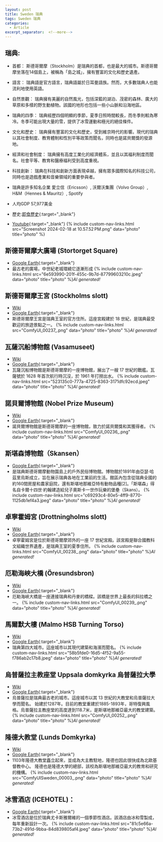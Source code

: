```yaml
---
layout: post
title: Sweden 瑞典
tags: Sweden 瑞典
categories:
  - Article
excerpt_separator:  <!--more-->
---
```

## 瑞典: 
- 首都： 斯德哥爾摩（Stockholm）是瑞典的首都，也是最大的城市。斯德哥爾摩坐落在14個島上，被稱為「島之城」，擁有豐富的文化和歷史遺產。

- 語言： 瑞典語是官方語言，瑞典語屬於日耳曼語族。然而，大多數瑞典人也能流利地使用英語。

- 自然景觀： 瑞典擁有美麗的自然風光，包括深藍的湖泊、茂密的森林、廣大的草原和多樣的野生動植物。該國的地形也包括一些小山脈和沿海地區。

- 瑞典的四季： 瑞典經歷四個明顯的季節，夏季日照時間較長，而冬季則較為寒冷。冬季可能出現大量的雪，提供了冰雪運動和極光的絕佳條件。

- 文化和歷史： 瑞典擁有豐富的文化和歷史，受到維京時代的影響。現代的瑞典以其社會制度、教育體制和性別平等政策而聞名，同時也是諾貝爾獎的發源地。

- 經濟和社會制度： 瑞典擁有高度工業化的經濟體系，並且以其福利制度而聞名。社會平等、教育和醫療福利受到高度重視。

- 科技創新： 瑞典在科技和創新方面表現卓越，擁有眾多國際知名的科技公司，同時也是遊戲產業和音樂領域的重要參與者。

- 瑞典是許多知名企業 愛立信（Ericsson）, 沃爾沃集團（Volvo Group）, H&M（Hennes & Mauritz）, Spotify

- 人均GDP 57,977美金 

- 歷史:[即食歷史](https://cuphistory.net/kingdom-of-sweden-timeline/ "google"){:target="_blank"} 
- [Youtube](https://youtu.be/SiYtrqQnIzI?si=ehM0jnI56uNEgtfV "YT"){:target="_blank"} 
{% include custom-nav-links.html src="Screenshot 2024-02-18 at 10.57.52 PM.png" data="photo" title="photo" %} 

## 斯德哥爾摩大廣場 (Stortorget Square)
- [Google Earth](https://earth.google.com/web/search/Stortorget+Square/@59.32491967,18.07045419,28.18265845a,164.8769009d,35y,154.36546091h,35.39240344t,0r/ "google"){:target="_blank"} 
- 最古老的廣場，中世紀老城環繞它逐漸形成
{% include custom-nav-links.html src="6e593990-201f-455c-9b7d-87799603210c.jpeg" data="photo" title="photo" %}*AI generated!* 

## 斯德哥爾摩王宮 (Stockholms slott)
- [Wiki](https://zh.wikipedia.org/zh-tw/%E6%96%AF%E5%BE%B7%E5%93%A5%E7%88%BE%E6%91%A9%E7%8E%8B%E5%AE%AE "Wiki")
- [Google Earth](https://earth.google.com/web/search/%e6%96%af%e5%be%b7%e5%93%a5%e7%88%be%e6%91%a9%e7%8e%8b%e5%ae%ae/@59.3270468,18.07164874,25.36446195a,514.43085069d,35y,-177.96550791h,61.72942157t,0r/ "google"){:target="_blank"} 
- 斯德哥爾摩王宮是瑞典王室的官方住所。這座宮殿建於 18 世紀，是瑞典最受歡迎的旅遊景點之一。
{% include custom-nav-links.html src="ComfyUI_00237_.png" data="photo" title="photo" %}*AI generated!* 

## 瓦薩沉船博物館 (Vasamuseet)
- [Wiki](https://zh.wikipedia.org/zh-tw/%E7%93%A6%E8%90%A8%E6%B2%89%E8%88%B9%E5%8D%9A%E7%89%A9%E9%A6%86 "Wiki")
- [Google Earth](https://earth.google.com/web/search/%e7%93%a6%e8%96%a9%e6%b2%89%e8%88%b9%e5%8d%9a%e7%89%a9%e9%a4%a8/@59.32816952,18.09191612,22.95679026a,489.38430243d,35y,-119.36018382h,54.97443507t,0r/ "google"){:target="_blank"} 
- 瓦薩沉船博物館是斯德哥爾摩的一座博物館，展出了一艘 17 世紀的戰艦。瓦薩號於 1628 年首次航行時沉沒，於 1961 年打撈出水。
{% include custom-nav-links.html src="523135c0-777a-4725-8363-3171dfc92ecd.jpeg" data="photo" title="photo" %}*AI generated!* 

## 諾貝爾博物館 (Nobel Prize Museum)
- [Wiki](https://zh.wikipedia.org/zh-tw/%E8%AB%BE%E8%B2%9D%E7%88%BE%E5%8D%9A%E7%89%A9%E9%A4%A8 "Wiki")
- [Google Earth](https://earth.google.com/web/search/%e8%ab%be%e8%b2%9d%e7%88%be%e5%8d%9a%e7%89%a9%e9%a4%a8/@59.32542683,18.07084489,28.81603961a,515.67043506d,35y,141.9118674h,54.7692334t,0r/ "google"){:target="_blank"} 
- 諾貝爾博物館是斯德哥爾摩的一座博物館，致力於諾貝爾獎和其獲得者。
{% include custom-nav-links.html src="ComfyUI_00236_.png" data="photo" title="photo" %}*AI generated!* 

## 斯堪森博物館（Skansen）
- [Google Earth](https://earth.google.com/web/search/%e6%96%af%e5%a0%aa%e6%a3%ae%e9%9c%b2%e5%a4%a9%e5%8d%9a%e7%89%a9%e9%a4%a8/@59.32659624,18.10596348,38.97366974a,508.87221339d,35y,122.80418149h,47.63534679t,0r/ "google"){:target="_blank"} 
- 是瑞典斯德哥爾摩動物園島上的戶外民俗博物館。博物館於1891年由亞瑟·哈茲里烏斯成立，旨在展示瑞典各地在工業前的生活。館區內包含從瑞典全國的約160間房屋和農家庭院，還有斯堪地那維亞特有動物品種[2]。「斯堪森」得名自卡爾十四世·約翰建造給兒子奧斯卡一世作玩樂的堡壘（Skans）。
{% include custom-nav-links.html src="c69293c4-80e5-4ff9-8770-1125db1ef4a3.jpeg" data="photo" title="photo" %}*AI generated!* 

## 卓寧霍姆宮 (Drottningholms slott)
- [Wiki](https://zh.wikipedia.org/zh-tw/%E5%8D%93%E5%AE%81%E9%9C%8D%E5%A7%86%E5%AE%AB "Wiki")
- [Google Earth](https://earth.google.com/web/search/%e5%8d%93%e5%af%a7%e9%9c%8d%e5%a7%86%e5%ae%ae/@59.32010062,17.88373624,7.56527572a,1033.43649595d,35y,-126.14352241h,60.35422531t,0r/ "google"){:target="_blank"} 
- 卓寧霍姆宮是位於斯德哥爾摩郊外的一座 17 世紀宮殿。該宮殿是聯合國教科文組織世界遺產，是瑞典王室的夏季住所。
{% include custom-nav-links.html src="ComfyUI_00238_.png" data="photo" title="photo" %}*AI generated!* 

## 厄勒海峽大橋 (Öresundsbron)
- [Wiki](https://zh.wikipedia.org/wiki/%E5%8E%84%E5%8B%92%E6%B5%B7%E5%B3%BD%E5%A4%A7%E6%A9%8B "Wiki")
- [Google Earth](https://earth.google.com/web/search/%e5%8e%84%e5%8b%92%e6%b5%b7%e5%b3%bd%e5%a4%a7%e6%a9%8b/@55.51337355,12.72470864,20.54771219a,74472.55045803d,35y,-167.04583803h,45.46995594t,0.00000171r/ "google"){:target="_blank"} 
- 厄勒海峽大橋是一座連接瑞典和丹麥的橋樑。該橋是世界上最長的斜拉橋之一。
{% include custom-nav-links.html src="ComfyUI_00239_.png" data="photo" title="photo" %}*AI generated!* 

## 馬爾默大樓 (Malmo HSB Turning Torso)
- [Wiki](https://zh.wikipedia.org/wiki/HSB%E6%97%8B%E8%BD%89%E4%B8%AD%E5%BF%83 "Wiki")
- [Google Earth](https://earth.google.com/web/search/%e9%a6%ac%e7%88%be%e9%bb%98/@55.61428159,12.96868423,-0.0294973a,2194.64330949d,35y,-70.88514772h,71.05951774t,0r/ "google"){:target="_blank"} 
- 瑞典第四大城市。這座城市以其現代建築和海濱而聞名。
{% include custom-nav-links.html src="58b5fde0-16d5-4f52-9a55-f786ab2c17b8.jpeg" data="photo" title="photo" %}*AI generated!* 


## 烏普薩拉主教座堂 Uppsala domkyrka 烏普薩拉大學
- [Wiki](https://zh.wikipedia.org/zh-tw/%E4%B9%8C%E6%99%AE%E8%90%A8%E6%8B%89%E4%B8%BB%E6%95%99%E5%BA%A7%E5%A0%82 "Wiki")
- [Google Earth](https://earth.google.com/web/search/%e7%91%9e%e5%85%b8%e7%83%8f%e6%99%ae%e8%96%a9%e6%8b%89/@59.85718217,17.63173993,19.19588016a,1440.34252302d,35y,-0.22312112h,38.27285384t,-0r/ "google"){:target="_blank"} 
- 烏普薩拉是瑞典最古老的城市。這座城市以其 13 世紀的大教堂和烏普薩拉大學而聞名。
始建於1287年。目前的教堂重建於1885-1893年，哥特復興風格。烏普薩拉主教座堂的高度達到118.7米，是斯堪地那維亞最大的教堂建築。
{% include custom-nav-links.html src="ComfyUI_00252_.png" data="photo" title="photo" %}*AI generated!* 

## 隆德大教堂 (Lunds Domkyrka)
- [Wiki](https://zh.wikipedia.org/zh-tw/%E9%9A%86%E5%BE%B7%E4%B8%BB%E6%95%99%E5%BA%A7%E5%A0%82 "Wiki")
- [Google Earth](https://earth.google.com/web/search/Lund,+%e7%91%9e%e5%85%b8/@55.70376414,13.19447284,59.98199275a,730.09841274d,35y,34.85096189h,39.48213854t,0r/ "google"){:target="_blank"} 
- 1103年隆德大教堂矗立起來，並成為大主教駐地，隆德也因此很快成為北歐基督教中心。
隆德也是隆德大學的總部，該校為斯堪地那維亞最大的教育和研究的機構。
{% include custom-nav-links.html src="ComfyUISweden_00003_.png" data="photo" title="photo" %}*AI generated!* 

## 冰雪酒店 (ICEHOTEL)：
- [Google Earth](https://earth.google.com/web/search/%e7%91%9e%e5%85%b8%e5%b0%a4%e5%8d%a1%e6%96%af%e9%9b%85%e7%88%be%e7%b6%ad/@67.8495319,20.59670813,323.94327211a,372.29111682d,35y,26.78835903h,13.15916796t,0r/ "google"){:target="_blank"} 
- 冰雪酒店是位於瑞典尤卡斯雅爾維的一個季節性酒店。該酒店由冰和雪製成，每年重新設計一次。
{% include custom-nav-links.html src="81c5e66a-73b2-491d-9bba-84d839805af4.jpeg" data="photo" title="photo" %}*AI generated!* 















